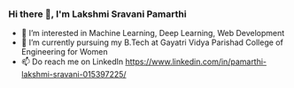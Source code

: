 ### Hi there 👋, I'm Lakshmi Sravani Pamarthi
- 🔭 I’m interested in Machine Learning, Deep Learning, Web Development
- 🌱 I’m currently pursuing my B.Tech at Gayatri Vidya Parishad College of Engineering for Women
- 📫 Do reach me on LinkedIn
https://www.linkedin.com/in/pamarthi-lakshmi-sravani-015397225/
<!--
**Sravani-PL/Sravani-PL** is a ✨ _special_ ✨ repository because its `README.md` (this file) appears on your GitHub profile.

Here are some ideas to get you started:


- 👯 I’m looking to collaborate on ...



- 😄 Pronouns: ...
- ⚡ Fun fact: ...
-->
